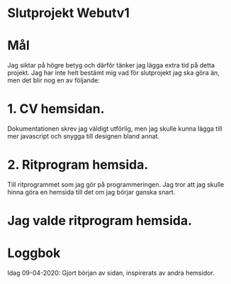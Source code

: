 # Slutprojekt Webutv1

# Mål
Jag siktar på högre betyg och därför tänker jag lägga extra tid på detta projekt.
Jag har inte helt bestämt mig vad för slutprojekt jag ska göra än, men det blir nog en av följande:
# 1. CV hemsidan. 
Dokumentationen skrev jag väldigt utförlig, men jag skulle kunna lägga till mer javascript och snygga till designen bland annat.

# 2. Ritprogram hemsida. 
Till ritprogrammet som jag gör på programmeringen. Jag tror att jag skulle hinna göra en hemsida till det om jag börjar ganska snart.

# Jag valde ritprogram hemsida.

# Loggbok
Idag 09-04-2020: Gjort början av sidan, inspirerats av andra hemsidor. 

